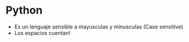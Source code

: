 # Python

 * Es un lenguaje sensible a mayusculas y minusculas (Case sensitive)
 * Los espacios cuentan!

# 